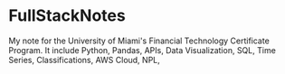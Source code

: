 # FullStackNotes
My note for the University of Miami's Financial Technology Certificate Program. It include Python, Pandas, APIs, Data Visualization, SQL, Time Series, Classifications, AWS Cloud, NPL, 
